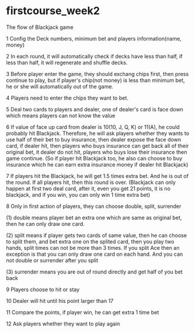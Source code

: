 firstcourse_week2
=================

The flow of Blackjack game

1 Config the Deck numbers, minimum bet and players information(name, money)

2 In each round, it will automatically check if decks have less than half, if less than half, it will regenerate and shuffle decks.

3 Before player enter the game, they should exchang chips first, then press continue to play, but if player's chip(not money) is less than minimum bet, he or she will automatically out of the game.

4 Players need to enter the chips they want to bet. 

5 Deal two cards to players and dealer, one of dealer's card is face down which means players can not know the value

6 If value of face up card from dealer is 10(10, J, Q, K) or 11(A), he could probably hit Blackjack. Therefore, he will ask players whether they wants to use half of their bet to buy insurance, then dealer expose the face down card, if dealer hit, then players who buys insurance can get back all of their original bet, it dealer do not hit, players who buys lose their insurance then game continue.
(So if player hit Blackjack too, he also can choose to buy insurance which he can earn extra insurance money if dealer hit Blackjack)

7 If players hit the Blackjack, he will get 1.5 times extra bet. And he is out of the round. If all players hit, then this round is over. (Blackjack can only happen at first two deal card, after it, even you get 21 points, it is no blackjack, and if you win, you can only win 1 time extra bet)

8 Only in first action of players, they can choose double, split, surrender

 (1) double means player bet an extra one which are same as original bet, then he can only draw one card.
 
 (2) split means if player gets two cards of same value, then he can choose to split them, and bet extra one on the          splited card, then you play two hands, split times can not be more than 3 times. If you split Ace then an exception      is that you can only draw one card on each hand. And you can not double or surrender after you split
 
 (3) surrender means you are out of round directly and get half of you bet back
 
9 Players choose to hit or stay

10 Dealer will hit until his point larger than 17

11 Compare the points, if player win, he can get extra 1 time bet

12 Ask players whether they want to play again
